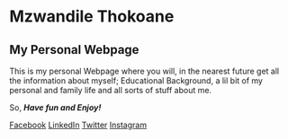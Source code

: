 # Mzwandile Thokoane
## My Personal Webpage

[]()
This is my personal Webpage where you will, in the nearest future get all the information about myself; Educational Background, a lil bit of my personal and family life and all sorts of stuff about me.

So, _**Have fun and Enjoy!**_

[Facebook](https://www.facebook.com/mzwandile.thokoane/)
[LinkedIn](https://www.linkedin.com/in/mzwandile-thokoane-697577b1/)
[Twitter](https://twitter.com/thokoane)
[Instagram](https://www.instagram.com/mzwandile_nuts/)
